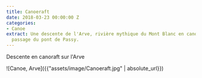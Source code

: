 ```yaml
---
title: Canoeraft
date: 2018-03-23 00:00:00 Z
categories:
- Canoe
extract: Une descente de l'Arve, rivière mythique du Mont Blanc en cano-raft.Ici le
  passage du pont de Passy.
---
```


Descente en canoraft sur l'Arve

![Canoe, Arve]({{"assets/image/Canoeraft.jpg" | absolute_url}})